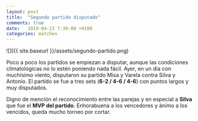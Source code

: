 ```yaml
---
layout: post
title:  "Segundo partido disputado"
comments: true
date:   2019-04-23 7:30:00 +0100
categories: matches
---
```


![]({{ site.baseurl }}/assets/segundo-partido.png)

Poco a poco los partidos se empiezan a disputar, aunque las condiciones climatológicas no lo estén poniendo
nada fácil. Ayer, en un día con muchísimo viento, disputaron su partido Misa y Varela contra Silva y Antonio.
El partido se fue a tres sets (**6-2 / 4-6 / 4-6**) con puntos largos y muy disputados.

Digno de mención el reconocimiento entre las parejas y en especial a **Silva** que fue el **MVP del partido**.
Enhorabuena a los vencedores y ánimo a los vencidos, queda mucho torneo por cortar.
